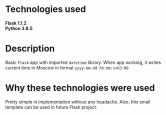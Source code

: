 # Technologies used
**Flask 1.1.2** \
**Python 3.8.5** 

# Description
Basic `Flask` app with imported `datetime` library.
When app working, it writes current time in Moscow in format `yyyy-mm-dd hh:mm:s+03:00`

# Why these technologies were used
Pretty simple in implementation without any headache. Also, this small template can be used in future Flask project.
